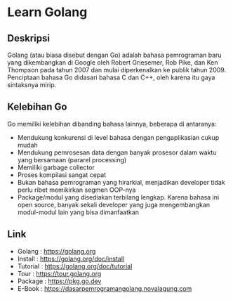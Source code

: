 # Learn Golang
## Deskripsi
Golang (atau biasa disebut dengan Go) adalah bahasa pemrograman baru yang dikembangkan di Google oleh Robert Griesemer, Rob Pike, dan Ken Thompson pada tahun 2007 dan mulai diperkenalkan ke publik tahun 2009. Penciptaan bahasa Go didasari bahasa C dan C++, oleh karena itu gaya sintaksnya mirip.

## Kelebihan Go
Go memiliki kelebihan dibanding bahasa lainnya, beberapa di antaranya:
- Mendukung konkurensi di level bahasa dengan pengaplikasian cukup mudah
- Mendukung pemrosesan data dengan banyak prosesor dalam waktu yang bersamaan (pararel processing)
- Memiliki garbage collector
- Proses kompilasi sangat cepat
- Bukan bahasa pemrograman yang hirarkial, menjadikan developer tidak perlu ribet memikirkan segmen OOP-nya
- Package/modul yang disediakan terbilang lengkap. Karena bahasa ini open source, banyak sekali developer yang juga mengembangkan modul-modul lain yang bisa dimanfaatkan

## Link
- Golang : https://golang.org
- Install : https://golang.org/doc/install
- Tutorial : https://golang.org/doc/tutorial
- Tour : https://tour.golang.org
- Package : https://pkg.go.dev
- E-Book : https://dasarpemrogramangolang.novalagung.com
